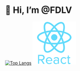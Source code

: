 # 👋 Hi, I’m @FDLV<br/>

[![Top Langs](https://github-readme-stats.vercel.app/api/top-langs/?username=FDLV&layout=compact)](https://github.com/anuraghazra/github-readme-stats)
<img src="https://raw.githubusercontent.com/devicons/devicon/2ae2a900d2f041da66e950e4d48052658d850630/icons/react/react-original-wordmark.svg" width="140" />
<!---
FDLV/FDLV is a ✨ special ✨ repository because its `README.md` (this file) appears on your GitHub profile.
You can click the Preview link to take a look at your changes.
--->
